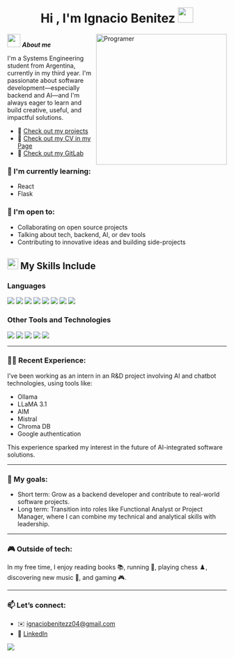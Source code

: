 <h1 align="center"><b>Hi , I'm Ignacio Benitez </b><img src="https://media.giphy.com/media/hvRJCLFzcasrR4ia7z/giphy.gif" width="35"></h1>
<!--  -->
<img align="right" width=300px alt="Programer" src="https://media4.giphy.com/media/v1.Y2lkPTc5MGI3NjExd3R2cmVrd2xxbDJ6ZjV2a3NiNmFma2Z2NTRhaDliM3JpenNiN3FmNCZlcD12MV9pbnRlcm5hbF9naWZfYnlfaWQmY3Q9Zw/qgQUggAC3Pfv687qPC/giphy.gif" />

<img src="https://media.giphy.com/media/ObNTw8Uzwy6KQ/giphy.gif" width="30px">&nbsp;***About me***

I'm a Systems Engineering student from Argentina, currently in my third year. I'm passionate about software development—especially backend and AI—and I'm always eager to learn and build creative, useful, and impactful solutions.

- 🔗 [Check out my projects](https://github.com/Ignacio-dev0?tab=repositories)
- 🔗 [Check out my CV in my Page](https://acortar.link/qq2sOa)
- 🔗 [Check out my GitLab](https://gitlab.com/Ignacio-dev0)

### 🚀 I'm currently learning:
- React
- Flask

### 🤝 I'm open to:
- Collaborating on open source projects
- Talking about tech, backend, AI, or dev tools
- Contributing to innovative ideas and building side-projects


## <img src="https://media2.giphy.com/media/QssGEmpkyEOhBCb7e1/giphy.gif?cid=ecf05e47a0n3gi1bfqntqmob8g9aid1oyj2wr3ds3mg700bl&rid=giphy.gif" width ="25"> My Skills Include
### Languages 
<span> 
  <img src="https://img.shields.io/badge/HTML5-E34F26?style=for-the-badge&logo=html5&logoColor=white">
  <img src="https://img.shields.io/badge/CSS3-1572B6?style=for-the-badge&logo=css3&logoColor=white">
  <img src="https://img.shields.io/badge/JavaScript-F7DF1E?style=for-the-badge&logo=javascript&logoColor=black">
  <img src="https://img.shields.io/badge/Java-ED8B00?style=for-the-badge&logo=java&logoColor=white">
  <img src="https://img.shields.io/badge/C-00599C?style=for-the-badge&logo=c&logoColor=white">
  <img src="https://img.shields.io/badge/python-3670A0?style=for-the-badge&logo=python&logoColor=ffdd54">
  <img src="https://img.shields.io/badge/Haskell-5e5086?style=for-the-badge&logo=haskell&logoColor=white">
  <img src="https://img.shields.io/badge/bash_script-%23121011.svg?style=for-the-badge&logo=gnu-bash&logoColor=white">
</span>


### Other Tools and Technologies </h4>
<span>
  <img src="https://img.shields.io/badge/Git-F05032?style=for-the-badge&logo=git&logoColor=white">
  <img src="https://img.shields.io/badge/jira-%230A0FFF.svg?style=for-the-badge&logo=jira&logoColor=white">
  <img src="https://img.shields.io/badge/Notion-%23000000.svg?style=for-the-badge&logo=notion&logoColor=white">
  <img src="https://img.shields.io/badge/Linux-FCC624?style=for-the-badge&logo=linux&logoColor=black">
  <img src="https://img.shields.io/badge/MySQL-00000F?style=for-the-badge&logo=mysql&logoColor=white">
</span>

---

### 👨‍🔬 Recent Experience:
I’ve been working as an intern in an R&D project involving AI and chatbot technologies, using tools like:
- Ollama
- LLaMA 3.1
- AIM
- Mistral
- Chroma DB
- Google authentication

This experience sparked my interest in the future of AI-integrated software solutions.

---

### 🎯 My goals:
- Short term: Grow as a backend developer and contribute to real-world software projects.
- Long term: Transition into roles like Functional Analyst or Project Manager, where I can combine my technical and analytical skills with leadership.

--- 

### 🎮 Outside of tech:
In my free time, I enjoy reading books 📚, running 🏃, playing chess ♟️, discovering new music 🎵, and gaming 🎮.

---

### 📫 Let’s connect:
- ✉️ ignaciobenitezz04@gmail.com  
- 💼 [LinkedIn](https://www.linkedin.com/in/ignacio-benitez04)
 <img src="https://img.shields.io/badge/linkedin-%230077B5.svg?style=for-the-badge&logo=linkedin&logoColor=white"/>















